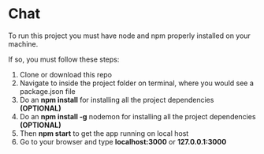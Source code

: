 # Chat
To run this project you must have node and npm properly installed on your machine.
<p>If so, you must follow these steps:</p>
<ol>
  <li>Clone or download this repo</li>
  <li>Navigate to inside the project folder on terminal, where you would see a package.json file</li>
  <li>Do an <strong>npm install</strong> for installing all the project dependencies <strong>(OPTIONAL)</strong></li>
  <li>Do an <strong>npm install -g</strong> nodemon for installing all the project dependencies <strong>(OPTIONAL)</strong></li>
  <li>Then <strong>npm start</strong> to get the app running on local host</li>
  <li>Go to your browser and type <strong>localhost:3000</strong> or <strong>127.0.0.1:3000</strong></li>
</ol>
